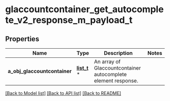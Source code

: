 # glaccountcontainer_get_autocomplete_v2_response_m_payload_t

## Properties
Name | Type | Description | Notes
------------ | ------------- | ------------- | -------------
**a_obj_glaccountcontainer** | [**list_t**](glaccountcontainer_autocomplete_element_response.md) \* | An array of Glaccountcontainer autocomplete element response. | 

[[Back to Model list]](../README.md#documentation-for-models) [[Back to API list]](../README.md#documentation-for-api-endpoints) [[Back to README]](../README.md)


